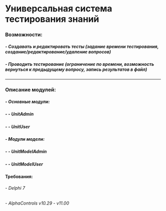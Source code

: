# Универсальная система тестирования знаний 

### Возможности:
##### - Создавать и редактировать тесты (задание времени тестирования, создание/редактирование/удаление вопросов)
##### - Проводить тестирование (ограничение по времени, возможность вернуться к предыдущему вопросу, запись результатов в файл)
---
### Описание модулей:
##### - Основные модули:
##### - - UnitAdmin
##### - - UnitUser
##### - Модули модели:
##### - - UnitModelAdmin
##### - - UnitModelUser
#### Требования:
###### - Delphi 7
###### - AlphaControls v10.29 - v11.00

